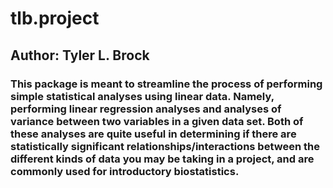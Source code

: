 # tlb.project
## Author: Tyler L. Brock
### This package is meant to streamline the process of performing simple statistical analyses using linear data. Namely, performing linear regression analyses and analyses of variance between two variables in a given data set. Both of these analyses are quite useful in determining if there are statistically significant relationships/interactions between the different kinds of data you may be taking in a project, and are commonly used for introductory biostatistics.